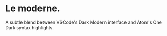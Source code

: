 # Le moderne.
A subtle blend between VSCode's Dark Modern interface and Atom's One Dark syntax highlights.
